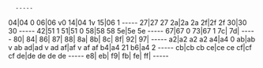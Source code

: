       -----
04|04 0
06|06 v0
14|04 1v
15|06  1
      -----
27|27       27
2a|2a       2a
2f|2f       2f
30|30       30
      -----
42|51 1
51|51 0
58|58       58
5e|5e       5e
      -----
67|67 0
73|67 1
7c|
7d|
      -----
80|
84|
86|
87|
88|
8a|
8b|
8c|
8f|
92|
97|
      -----
a2|a2       a2 a2
a4|a4  0
ab|ab  v    ab
ad|ad  v    ad
af|af  v    af af
b4|a4 21
b6|a4 2
      -----
cb|cb       cb
ce|ce       ce
cf|cf       cf
de|de       de de de
      -----
e8|
eb|
f9|
fb|
fe|
ff|
      -----
